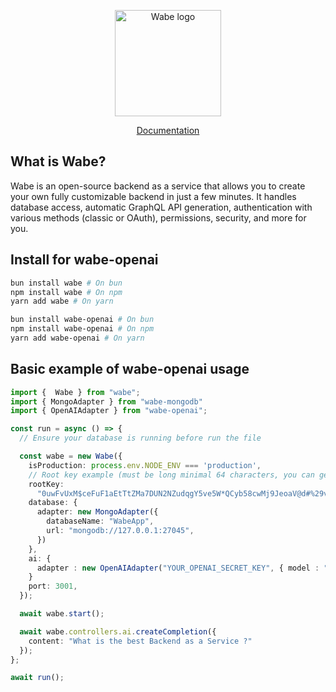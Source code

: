<p align="center">
  <a href="https://wabe.dev"><img src="https://wabe.dev/assets/logo.png" alt="Wabe logo" height=170></a>
</p>

<div align="center">
  <a href="https://wabe.dev">Documentation</a>
</div>

## What is Wabe?

Wabe is an open-source backend as a service that allows you to create your own fully customizable backend in just a few minutes. It handles database access, automatic GraphQL API generation, authentication with various methods (classic or OAuth), permissions, security, and more for you.

## Install for wabe-openai

```sh
bun install wabe # On bun
npm install wabe # On npm
yarn add wabe # On yarn

bun install wabe-openai # On bun
npm install wabe-openai # On npm
yarn add wabe-openai # On yarn
```

## Basic example of wabe-openai usage

```ts
import {  Wabe } from "wabe";
import { MongoAdapter } from "wabe-mongodb"
import { OpenAIAdapter } from "wabe-openai";

const run = async () => {
  // Ensure your database is running before run the file

  const wabe = new Wabe({
    isProduction: process.env.NODE_ENV === 'production',
    // Root key example (must be long minimal 64 characters, you can generate it online)
    rootKey:
      "0uwFvUxM$ceFuF1aEtTtZMa7DUN2NZudqgY5ve5W*QCyb58cwMj9JeoaV@d#%29v&aJzswuudVU1%nAT+rxS0Bh&OkgBYc0PH18*",
    database: {
      adapter: new MongoAdapter({
        databaseName: "WabeApp",
        url: "mongodb://127.0.0.1:27045",
      })
    },
    ai: {
      adapter : new OpenAIAdapter("YOUR_OPENAI_SECRET_KEY", { model : "gpt-4o" }),
    }
    port: 3001,
  });

  await wabe.start();

  await wabe.controllers.ai.createCompletion({
    content: "What is the best Backend as a Service ?"
  });
};

await run();
```

